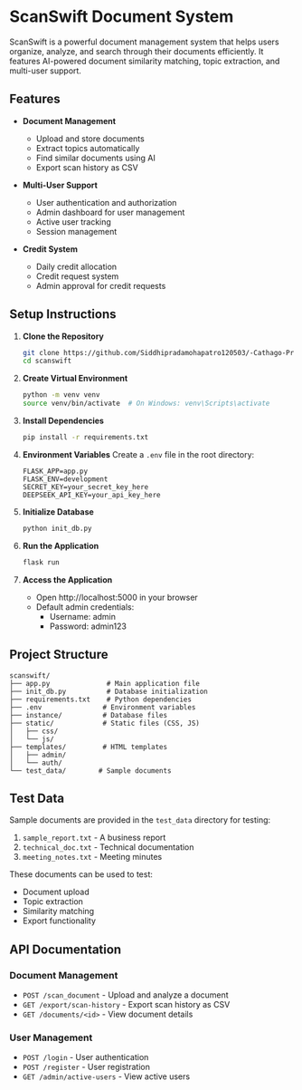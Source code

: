 # ScanSwift Document System

ScanSwift is a powerful document management system that helps users organize, analyze, and search through their documents efficiently. It features AI-powered document similarity matching, topic extraction, and multi-user support.

## Features

- **Document Management**
  - Upload and store documents
  - Extract topics automatically
  - Find similar documents using AI
  - Export scan history as CSV

- **Multi-User Support**
  - User authentication and authorization
  - Admin dashboard for user management
  - Active user tracking
  - Session management

- **Credit System**
  - Daily credit allocation
  - Credit request system
  - Admin approval for credit requests

## Setup Instructions

1. **Clone the Repository**
   ```bash
   git clone https://github.com/Siddhipradamohapatro120503/-Cathago-Project.git
   cd scanswift
   ```

2. **Create Virtual Environment**
   ```bash
   python -m venv venv
   source venv/bin/activate  # On Windows: venv\Scripts\activate
   ```

3. **Install Dependencies**
   ```bash
   pip install -r requirements.txt
   ```

4. **Environment Variables**
   Create a `.env` file in the root directory:
   ```
   FLASK_APP=app.py
   FLASK_ENV=development
   SECRET_KEY=your_secret_key_here
   DEEPSEEK_API_KEY=your_api_key_here
   ```

5. **Initialize Database**
   ```bash
   python init_db.py
   ```

6. **Run the Application**
   ```bash
   flask run
   ```

7. **Access the Application**
   - Open http://localhost:5000 in your browser
   - Default admin credentials:
     - Username: admin
     - Password: admin123

## Project Structure

```
scanswift/
├── app.py              # Main application file
├── init_db.py          # Database initialization
├── requirements.txt    # Python dependencies
├── .env               # Environment variables
├── instance/          # Database files
├── static/            # Static files (CSS, JS)
│   ├── css/
│   └── js/
├── templates/         # HTML templates
│   ├── admin/
│   └── auth/
└── test_data/        # Sample documents
```

## Test Data

Sample documents are provided in the `test_data` directory for testing:

1. `sample_report.txt` - A business report
2. `technical_doc.txt` - Technical documentation
3. `meeting_notes.txt` - Meeting minutes

These documents can be used to test:
- Document upload
- Topic extraction
- Similarity matching
- Export functionality

## API Documentation

### Document Management

- `POST /scan_document` - Upload and analyze a document
- `GET /export/scan-history` - Export scan history as CSV
- `GET /documents/<id>` - View document details

### User Management

- `POST /login` - User authentication
- `POST /register` - User registration
- `GET /admin/active-users` - View active users


